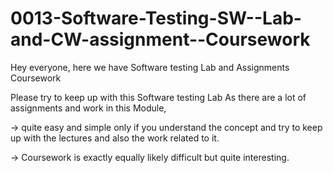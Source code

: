 # 0013-Software-Testing-SW--Lab-and-CW-assignment--Coursework

Hey everyone, here we have Software testing Lab and Assignments Coursework

Please try to keep up with this Software testing Lab As there are a lot of assignments and work in this Module, 

-> quite easy and simple only if you understand the concept and try to keep up with the lectures and also the work related to it. 

-> Coursework is exactly equally likely difficult but quite interesting.
